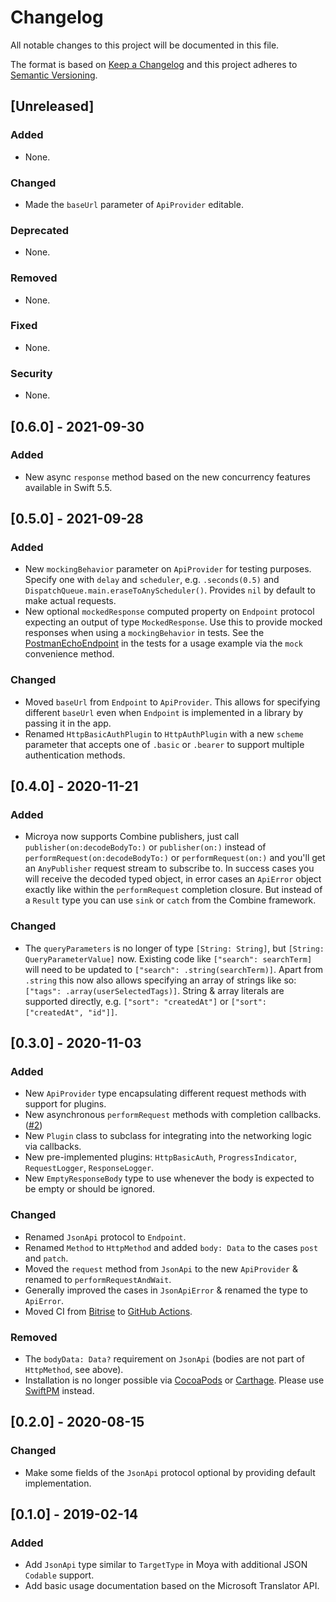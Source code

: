 # Changelog
All notable changes to this project will be documented in this file.

The format is based on [Keep a Changelog](http://keepachangelog.com/en/1.0.0/) and this project adheres to [Semantic Versioning](http://semver.org/spec/v2.0.0.html).

## [Unreleased]
### Added
- None.
### Changed
- Made the `baseUrl` parameter of `ApiProvider` editable.
### Deprecated
- None.
### Removed
- None.
### Fixed
- None.
### Security
- None.

## [0.6.0] - 2021-09-30
### Added
- New async `response` method based on the new concurrency features available in Swift 5.5.

## [0.5.0] - 2021-09-28
### Added
- New `mockingBehavior` parameter on `ApiProvider` for testing purposes. Specify one with `delay` and `scheduler`, e.g. `.seconds(0.5)` and `DispatchQueue.main.eraseToAnyScheduler()`. Provides `nil` by default to make actual requests.
- New optional `mockedResponse` computed property on `Endpoint` protocol expecting an output of type `MockedResponse`. Use this to provide mocked responses when using a `mockingBehavior` in tests. See the [PostmanEchoEndpoint](https://github.com/Flinesoft/Microya/blob/main/Tests/MicroyaTests/Supporting/PostmanEchoEndpoint.swift#L114-127) in the tests for a usage example via the `mock` convenience method.
### Changed
- Moved `baseUrl` from `Endpoint` to `ApiProvider`. This allows for specifying different `baseUrl` even when `Endpoint` is implemented in a library by passing it in the app.
- Renamed `HttpBasicAuthPlugin` to `HttpAuthPlugin` with a new `scheme` parameter that accepts one of `.basic` or `.bearer` to support multiple authentication methods.

## [0.4.0] - 2020-11-21
### Added
- Microya now supports Combine publishers, just call `publisher(on:decodeBodyTo:)` or `publisher(on:)` instead of `performRequest(on:decodeBodyTo:)` or `performRequest(on:)` and you'll get an `AnyPublisher` request stream to subscribe to. In success cases you will receive the decoded typed object, in error cases an `ApiError` object exactly like within the `performRequest` completion closure. But instead of a `Result` type you can use `sink` or `catch` from the Combine framework.
### Changed
- The `queryParameters` is no longer of type `[String: String]`, but `[String: QueryParameterValue]` now. Existing code like `["search": searchTerm]` will need to be updated to `["search": .string(searchTerm)]`. Apart from `.string` this now also allows specifying an array of strings like so: `["tags": .array(userSelectedTags)]`. String & array literals are supported directly, e.g. `["sort": "createdAt"]` or `["sort": ["createdAt", "id"]]`.

## [0.3.0] - 2020-11-03
### Added
- New `ApiProvider` type encapsulating different request methods with support for plugins.
- New asynchronous `performRequest` methods with completion callbacks. ([#2](https://github.com/Flinesoft/Microya/issues/2))
- New `Plugin` class to subclass for integrating into the networking logic via callbacks.
- New pre-implemented plugins: `HttpBasicAuth`, `ProgressIndicator`, `RequestLogger`, `ResponseLogger`.
- New `EmptyResponseBody` type to use whenever the body is expected to be empty or should be ignored.
### Changed
- Renamed `JsonApi` protocol to `Endpoint`.
- Renamed `Method` to `HttpMethod` and added `body: Data` to the cases `post` and `patch`.
- Moved the `request` method from `JsonApi` to the new `ApiProvider` & renamed to `performRequestAndWait`.
- Generally improved the cases in `JsonApiError` & renamed the type to `ApiError`.
- Moved CI from [Bitrise](https://www.bitrise.io/) to [GitHub Actions](https://github.com/Flinesoft/Microya/actions).
### Removed
- The `bodyData: Data?` requirement on `JsonApi` (bodies are not part of `HttpMethod`, see above).
- Installation is no longer possible via [CocoaPods](https://github.com/CocoaPods/CocoaPods) or [Carthage](https://github.com/Carthage/Carthage). Please use [SwiftPM](https://github.com/apple/swift-package-manager) instead.

## [0.2.0] - 2020-08-15
### Changed
- Make some fields of the `JsonApi` protocol optional by providing default implementation.

## [0.1.0] - 2019-02-14
### Added
- Add `JsonApi` type similar to `TargetType` in Moya with additional JSON `Codable` support.
- Add basic usage documentation based on the Microsoft Translator API.
